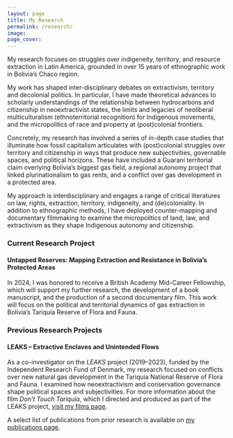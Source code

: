 ```yaml
---
layout: page
title: My Research
permalink: /research/
image:
page_cover:
---
```


My research focuses on struggles over indigeneity, territory, and resource extraction in Latin America, grounded in over 15 years of ethnographic work in Bolivia’s Chaco region.

My work has shaped inter-disciplinary debates on extractivism, territory and decolonial politics. In particular, I have made theoretical advances to scholarly understandings of the relationship between hydrocarbons and citizenship in neoextractivist states, the limits and legacies of neoliberal multiculturalism (ethnoterritorial recognition) for Indigenous movements, and the micropolitics of race and property at (post)colonial frontiers.

Concretely, my research has involved a series of in-depth case studies that illuminate how fossil capitalism articulates with (post)colonial struggles over territory and citizenship in ways that produce new subjectivities, governable spaces, and political horizons. These have included a Guaraní territorial claim overlying Bolivia’s biggest gas field, a regional autonomy project that linked plurinationalism to gas rents, and a conflict over gas development in a protected area.

My approach is interdisciplinary and engages a range of critical literatures on law, rights, extraction, territory, indigeneity, and (de)coloniality. In addition to ethnographic methods, I have deployed counter-mapping and documentary filmmaking to examine the micropolitics of land, law, and extractivism as they shape Indigenous autonomy and citizenship.

### Current Research Project

#### Untapped Reserves: Mapping Extraction and Resistance in Bolivia’s Protected Areas

In 2024, I was honored to receive a British Academy Mid-Career Fellowship, which will support my further research, the development of a book manuscript, and the production of a second documentary film. This work will focus on the political and territorial dynamics of gas extraction in Bolivia’s Tariquía Reserve of Flora and Fauna.

### Previous Research Projects

#### LEAKS – Extractive Enclaves and Unintended Flows

As a co-investigator on the *LEAKS* project (2019–2023), funded by the Independent Research Fund of Denmark, my research focused on conflicts over new natural gas development in the Tariquia National Reserve of Flora and Fauna. I examined how neoextractivism and conservation governance shape political spaces and subjectivities. For more information about the film *Don’t Touch Tariquia*, which I directed and produced as part of the LEAKS project, [visit my films page](https://penelopeanthias.com/films/).

A select list of publications from prior research is available on [my publications page](https://penelopeanthias.com/publications/).
